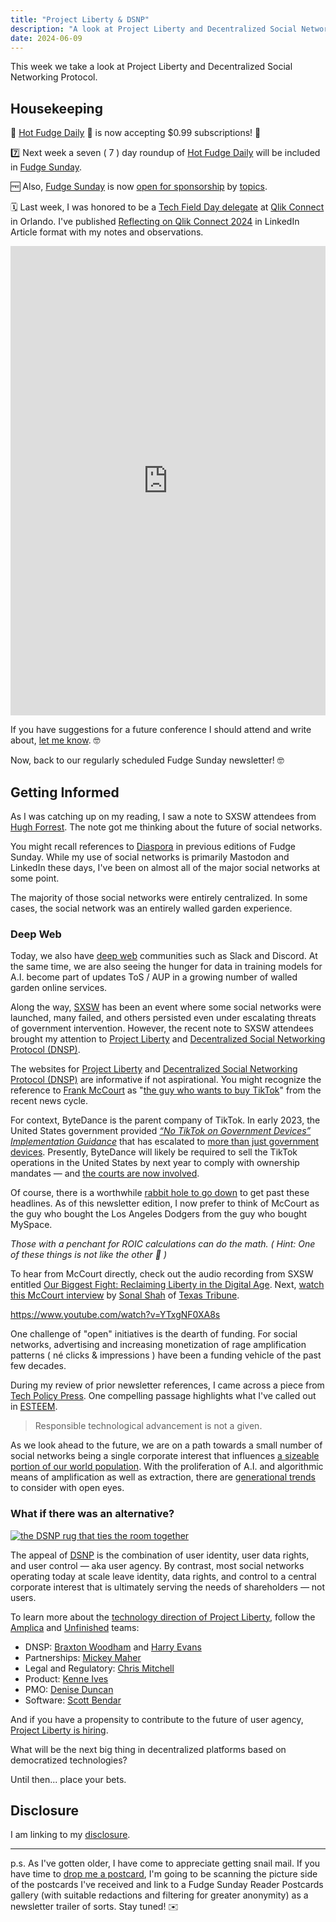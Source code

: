 ```yaml
---
title: "Project Liberty & DSNP"
description: "A look at Project Liberty and Decentralized Social Networking Protocol"
date: 2024-06-09
---
```

This week we take a look at Project Liberty and Decentralized Social Networking Protocol.

## Housekeeping

🚨 [Hot Fudge Daily](https://hot.fudge.org) 🚨 is now accepting $0.99 subscriptions! 🎉

7️⃣ Next week a seven ( 7 ) day roundup of [Hot Fudge Daily](https://hot.fudge.org) will be included in [Fudge Sunday](/).

🆓 Also, [Fudge Sunday](/) is now [open for sponsorship](/sponsorship/) by [topics](/topics/).

🗓️ Last week, I was honored to be a [Tech Field Day delegate](https://techfieldday.com/people/jay-cuthrell/) at [Qlik Connect](https://www.qlikconnect.com/) in Orlando. I've published [Reflecting on Qlik Connect 2024](https://www.linkedin.com/pulse/reflecting-qlik-connect-2024-jay-cuthrell-p7gpe/) in LinkedIn Article format with my notes and observations.

<iframe src="https://www.linkedin.com/embed/feed/update/urn:li:share:7204455900105887744" height="751" width="504" frameborder="0" allowfullscreen="" title="Embedded post"></iframe>

If you have suggestions for a future conference I should attend and write about, [let me know](https://cuthrell.consulting/contact/). 🤓

Now, back to our regularly scheduled Fudge Sunday newsletter! 🤓

## Getting Informed

As I was catching up on my reading, I saw a note to SXSW attendees from [Hugh Forrest](https://www.linkedin.com/in/hughforrest/). The note got me thinking about the future of social networks.

You might recall references to [Diaspora](/topics/diaspora) in previous editions of Fudge Sunday. While my use of social networks is primarily Mastodon and LinkedIn these days, I've been on almost all of the major social networks at some point.

The majority of those social networks were entirely centralized. In some cases, the social network was an entirely walled garden experience.

### Deep Web

Today, we also have [deep web](/topics/deep-web) communities such as Slack and Discord. At the same time, we are also seeing the hunger for data in training models for A.I. become part of updates ToS / AUP in a growing number of walled garden online services.

Along the way, [SXSW](/topics/sxsw) has been an event where some social networks were launched, many failed, and others persisted even under escalating threats of government intervention. However, the recent note to SXSW attendees brought my attention to [Project Liberty](https://projectliberty.io) and [Decentralized Social Networking Protocol (DNSP)](https://dsnp.org).

The websites for [Project Liberty](https://projectliberty.io) and [Decentralized Social Networking Protocol (DNSP)](https://dsnp.org) are informative if not aspirational. You might recognize the reference to [Frank McCourt](https://en.wikipedia.org/wiki/Frank_McCourt_(executive)) as "[the guy who wants to buy TikTok](https://www.projectliberty.io/news/frank-mccourt-organizing-a-people-s-bid-to-acquire-tiktok)" from the recent news cycle.

For context, ByteDance is the parent company of TikTok. In early 2023, the United States government provided _[“No TikTok on Government Devices” Implementation Guidance](https://www.whitehouse.gov/wp-content/uploads/2023/02/M-23-13-No-TikTok-on-Government-Devices-Implementation-Guidance_final.pdf)_ that has escalated to [more than just government devices](https://www.congress.gov/bill/118th-congress/house-bill/815). Presently, ByteDance will likely be required to sell the TikTok operations in the United States by next year to comply with ownership mandates — and [the courts are now involved](https://www.techpolicy.press/tracker/protecting-americans-from-foreign-adversary-controlled-applications-act-hr-7521/).

Of course, there is a worthwhile [rabbit hole to go down](https://www.mccourt.com/category/business-type/project-liberty/) to get past these headlines. As of this newsletter edition, I now prefer to think of McCourt as the guy who bought the Los Angeles Dodgers from the guy who bought MySpace.

_Those with a penchant for ROIC calculations can do the math._
_( Hint: One of these things is not like the other 🤣 )_

To hear from McCourt directly, check out the audio recording from SXSW entitled [Our Biggest Fight: Reclaiming Liberty in the Digital Age](https://schedule.sxsw.com/2024/events/PP143826). Next, [watch this McCourt interview](https://www.youtube.com/watch?v=YTxgNF0XA8s) by [Sonal Shah](https://www.linkedin.com/in/srshah68/) of [Texas Tribune](https://www.texastribune.org/support).

https://www.youtube.com/watch?v=YTxgNF0XA8s

One challenge of "open" initiatives is the dearth of funding. For social networks, advertising and increasing monetization of rage amplification patterns ( né clicks & impressions ) have been a funding vehicle of the past few decades.

During my review of prior newsletter references, I came across a piece from [Tech Policy Press](https://www.techpolicy.press/can-disruptive-technology-be-responsible-in-2024-and-beyond/). One compelling passage highlights what I've called out in [ESTEEM](/archive/esteem-is-stem-plus-ethics-plus-empathy/).

> Responsible technological advancement is not a given.

As we look ahead to the future, we are on a path towards a small number of social networks being a single corporate interest that influences [a sizeable portion of our world population](https://www.statista.com/statistics/268136/top-15-countries-based-on-number-of-facebook-users/). With the proliferation of A.I. and algorithmic means of amplification as well as extraction, there are [generational trends](https://www.projectliberty.io/insight-report-ii) to consider with open eyes.

### What if there was an alternative?

[![the DSNP rug that ties the room together](/assets/images/screenshots/2024-06-09-13-21-14.png)](https://dsnp.org/introducing-dsnp.html)

The appeal of [DSNP](https://dsnp.org/introducing-dsnp.html) is the combination of user identity, user data rights, and user control — aka user agency. By contrast, most social networks operating today at scale leave identity, data rights, and control to a central corporate interest that is ultimately serving the needs of shareholders — not users.

To learn more about the [technology direction of Project Liberty](https://www.projectliberty.io/labs), follow the [Amplica](https://www.linkedin.com/search/results/people/?currentCompany=%5B%2293182434%22%5D&origin=COMPANY_PAGE_CANNED_SEARCH) and [Unfinished](https://www.linkedin.com/search/results/people/?currentCompany=%5B%2270979990%22%5D&origin=COMPANY_PAGE_CANNED_SEARCH) teams:

- DNSP: [Braxton Woodham](https://www.linkedin.com/in/braxton-woodham/) and [Harry Evans](https://www.linkedin.com/in/harry-evans-/)
- Partnerships: [Mickey Maher](https://www.linkedin.com/in/mickey-maher-507b775/)
- Legal and Regulatory: [Chris Mitchell](https://www.linkedin.com/in/cmmitchellesq/)
- Product: [Kenne Ives](https://www.linkedin.com/in/kenneives/)
- PMO: [Denise Duncan](https://www.linkedin.com/in/denisecduncan/)
- Software: [Scott Bendar](https://www.linkedin.com/in/scott-bendar/)

And if you have a propensity to contribute to the future of user agency, [Project Liberty is hiring](https://www.projectliberty.io/careers).

What will be the next big thing in decentralized platforms based on democratized technologies?

Until then... place your bets.

## Disclosure

I am linking to my [disclosure](https://jaycuthrell.com/disclosure/).

***

p.s. As I've gotten older, I have come to appreciate getting snail mail. If you have time to [drop me a postcard](https://jaycuthrell.com/contact), I'm going to be scanning the picture side of the postcards I've received and link to a Fudge Sunday Reader Postcards gallery (with suitable redactions and filtering for greater anonymity) as a newsletter trailer of sorts. Stay tuned! ✉️